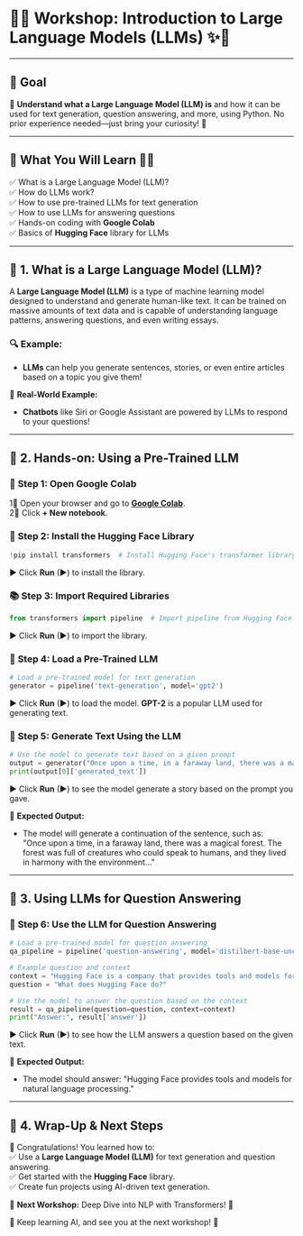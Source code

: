 # 🚀✨ **Workshop: Introduction to Large Language Models (LLMs)** ✨🚀  

---

## 🎯 **Goal**  
🤖 **Understand what a Large Language Model (LLM) is** and how it can be used for text generation, question answering, and more, using Python. No prior experience needed—just bring your curiosity! 🚀  

---

## 📌 **What You Will Learn** 🧠💡  
✅ What is a Large Language Model (LLM)?  
✅ How do LLMs work?  
✅ How to use pre-trained LLMs for text generation  
✅ How to use LLMs for answering questions  
✅ Hands-on coding with **Google Colab**  
✅ Basics of **Hugging Face** library for LLMs  

---

## 🤖 **1. What is a Large Language Model (LLM)?**  
A **Large Language Model (LLM)** is a type of machine learning model designed to understand and generate human-like text. It can be trained on massive amounts of text data and is capable of understanding language patterns, answering questions, and even writing essays.

### 🔍 **Example:**  
- **LLMs** can help you generate sentences, stories, or even entire articles based on a topic you give them!  

📌 **Real-World Example:**  
- **Chatbots** like Siri or Google Assistant are powered by LLMs to respond to your questions!  

---

## 🔧 **2. Hands-on: Using a Pre-Trained LLM**  

### 🚀 **Step 1: Open Google Colab**  
1⃣ Open your browser and go to **[Google Colab](https://colab.research.google.com/)**.  
2⃣ Click **+ New notebook**.  

### 💾 **Step 2: Install the Hugging Face Library**  
```python
!pip install transformers  # Install Hugging Face's transformer library for LLMs
```
▶ Click **Run** (▶) to install the library.

### 📚 **Step 3: Import Required Libraries**  
```python
from transformers import pipeline  # Import pipeline from Hugging Face for easy LLM use
```
▶ Click **Run** (▶) to import the library.

### 🧠 **Step 4: Load a Pre-Trained LLM**  
```python
# Load a pre-trained model for text generation
generator = pipeline('text-generation', model='gpt2')
```
▶ Click **Run** (▶) to load the model. **GPT-2** is a popular LLM used for generating text.

### 📝 **Step 5: Generate Text Using the LLM**  
```python
# Use the model to generate text based on a given prompt
output = generator("Once upon a time, in a faraway land, there was a magical forest.", max_length=100)
print(output[0]['generated_text'])
```
▶ Click **Run** (▶) to see the model generate a story based on the prompt you gave.

📌 **Expected Output:**  
- The model will generate a continuation of the sentence, such as:  
  "Once upon a time, in a faraway land, there was a magical forest. The forest was full of creatures who could speak to humans, and they lived in harmony with the environment..."

---

## 🤖 **3. Using LLMs for Question Answering**  

### 🧠 **Step 6: Use the LLM for Question Answering**  
```python
# Load a pre-trained model for question answering
qa_pipeline = pipeline('question-answering', model='distilbert-base-uncased-distilled-squad')

# Example question and context
context = "Hugging Face is a company that provides tools and models for natural language processing. Their library, Transformers, is widely used in AI."
question = "What does Hugging Face do?"

# Use the model to answer the question based on the context
result = qa_pipeline(question=question, context=context)
print("Answer:", result['answer'])
```
▶ Click **Run** (▶) to see how the LLM answers a question based on the given text.

📌 **Expected Output:**  
- The model should answer: "Hugging Face provides tools and models for natural language processing."

---

## 🎯 **4. Wrap-Up & Next Steps**  
🎉 Congratulations! You learned how to:  
✅ Use a **Large Language Model (LLM)** for text generation and question answering.  
✅ Get started with the **Hugging Face** library.  
✅ Create fun projects using AI-driven text generation.

🚀 **Next Workshop:** Deep Dive into NLP with Transformers! 🤖  

🎉 Keep learning AI, and see you at the next workshop! 🚀  
